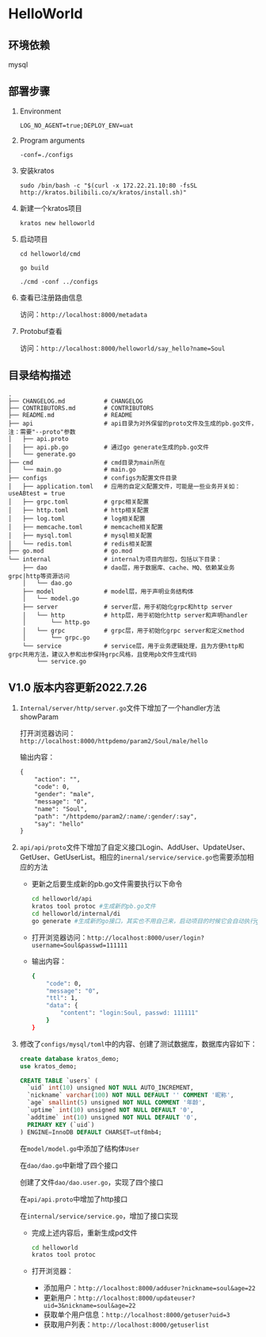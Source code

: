 # HelloWorld

## 环境依赖
mysql

## 部署步骤

1. Environment
    
    ```LOG_NO_AGENT=true;DEPLOY_ENV=uat```
    
1. Program arguments
    
    ```-conf=./configs```

3. 安装kratos

   ```sudo /bin/bash -c "$(curl -x 172.22.21.10:80 -fsSL http://kratos.bilibili.co/x/kratos/install.sh)"```

4. 新建一个kratos项目

   ```kratos new helloworld```

5. 启动项目

   ```cd helloworld/cmd```

   ```go build```

   ```./cmd -conf ../configs```

6. 查看已注册路由信息

   访问：```http://localhost:8000/metadata```

7. Protobuf查看

   访问：```http://localhost:8000/helloworld/say_hello?name=Soul```

## 目录结构描述

```
.
├── CHANGELOG.md           # CHANGELOG
├── CONTRIBUTORS.md        # CONTRIBUTORS
├── README.md              # README
├── api                    # api目录为对外保留的proto文件及生成的pb.go文件，注：需要"--proto"参数
│   ├── api.proto
│   ├── api.pb.go          # 通过go generate生成的pb.go文件
│   └── generate.go
├── cmd                    # cmd目录为main所在
│   └── main.go            # main.go
├── configs                # configs为配置文件目录
│   ├── application.toml   # 应用的自定义配置文件，可能是一些业务开关如：useABtest = true
│   ├── grpc.toml          # grpc相关配置 
│   ├── http.toml          # http相关配置
│   ├── log.toml           # log相关配置
│   ├── memcache.toml      # memcache相关配置
│   ├── mysql.toml         # mysql相关配置
│   └── redis.toml         # redis相关配置
├── go.mod                 # go.mod
└── internal               # internal为项目内部包，包括以下目录：
    ├── dao                # dao层，用于数据库、cache、MQ、依赖某业务grpc|http等资源访问
    │   └── dao.go
    ├── model              # model层，用于声明业务结构体
    │   └── model.go
    ├── server             # server层，用于初始化grpc和http server
    │   └── http           # http层，用于初始化http server和声明handler
    │       └── http.go
    │   └── grpc           # grpc层，用于初始化grpc server和定义method
    │       └── grpc.go
    └── service            # service层，用于业务逻辑处理，且为方便http和grpc共用方法，建议入参和出参保持grpc风格，且使用pb文件生成代码
        └── service.go
```



## V1.0 版本内容更新2022.7.26

1. ```Internal/server/http/server.go```文件下增加了一个handler方法showParam

   打开浏览器访问：```http://localhost:8000/httpdemo/param2/Soul/male/hello```

   输出内容：

   ```xml
   {
       "action": "",
       "code": 0,
       "gender": "male",
       "message": "0",
       "name": "Soul",
       "path": "/httpdemo/param2/:name/:gender/:say",
       "say": "hello"
   }
   ```

2. ```api/api/proto```文件下增加了自定义接口Login、AddUser、UpdateUser、GetUser、GetUserList。相应的```inernal/service/service.go```也需要添加相应的方法

   - 更新之后要生成新的pb.go文件需要执行以下命令

     ``` bash
     cd helloworld/api
     kratos tool protoc #生成新的pb.go文件
     cd helloworld/internal/di
     go generate #生成新的go接口，其实也不用自己来，启动项目的时候它会自动执行go generate
     ```

   - 打开浏览器访问：```http://localhost:8000/user/login?username=Soul&passwd=111111```

   - 输出内容：

     ```bash
     {
         "code": 0,
         "message": "0",
         "ttl": 1,
         "data": {
             "content": "login:Soul, passwd: 111111"
         }
     }
     ```

3. 修改了```configs/mysql/toml```中的内容、创建了测试数据库，数据库内容如下：

   ```sql
   create database kratos_demo;
   use kratos_demo;
   
   CREATE TABLE `users` (
     `uid` int(10) unsigned NOT NULL AUTO_INCREMENT,
     `nickname` varchar(100) NOT NULL DEFAULT '' COMMENT '昵称',
     `age` smallint(5) unsigned NOT NULL COMMENT '年龄',
     `uptime` int(10) unsigned NOT NULL DEFAULT '0',
     `addtime` int(10) unsigned NOT NULL DEFAULT '0',
     PRIMARY KEY (`uid`)
   ) ENGINE=InnoDB DEFAULT CHARSET=utf8mb4;
   ```

   在```model/model.go```中添加了结构体```User```

   在```dao/dao.go```中新增了四个接口

   创建了文件```dao/dao.user.go```，实现了四个接口

   在```api/api.proto```中增加了http接口

   在```internal/service/service.go```，增加了接口实现

   - 完成上述内容后，重新生成pd文件

     ```bash
     cd helloworld
     kratos tool protoc
     ```

   - 打开浏览器：

     - 添加用户：```http://localhost:8000/adduser?nickname=soul&age=22```
     - 更新用户：```http://localhost:8000/updateuser?uid=3&nickname=soul&age=22```
     - 获取单个用户信息：```http://localhost:8000/getuser?uid=3```
     - 获取用户列表：```http://localhost:8000/getuserlist```
